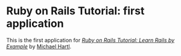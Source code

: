 # Ruby on Rails Tutorial: first application


This is the first application for 
[*Ruby on Rails Tutorial: Learn Rails by Example*](http://railstutorial.org/)
by [Michael Hartl](http://michaelhartl.com/).